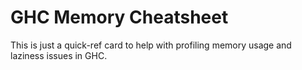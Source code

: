 # GHC Memory Cheatsheet

This is just a quick-ref card to help with profiling memory usage and laziness issues in GHC.